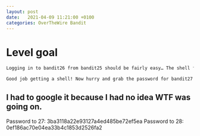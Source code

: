 ```yaml
---
layout: post
date:   2021-04-09 11:21:00 +0100
categories: OverTheWire Bandit
---
```


# Level goal
```bash
Logging in to bandit26 from bandit25 should be fairly easy… The shell for user bandit26 is not **/bin/bash**, but something else. Find out what it is, how it works and how to break out of it.
```

```bash
Good job getting a shell! Now hurry and grab the password for bandit27!
```

## I had to google it because I had no idea WTF was going on.

Password to 27: 3ba3118a22e93127a4ed485be72ef5ea
Password to 28: 0ef186ac70e04ea33b4c1853d2526fa2